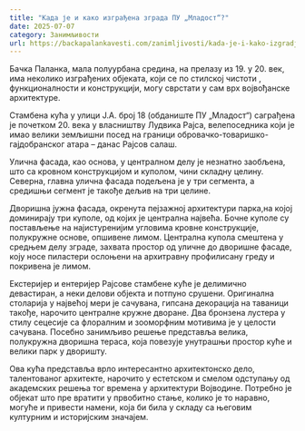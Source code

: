 ```yaml
---
title: "Када је и како изграђена зграда ПУ „Младост“?"
date: 2025-07-07
category: Занимљивости
url: https://backapalankavesti.com/zanimljivosti/kada-je-i-kako-izgradjena-zgrada-pu-mladost-1/
---
```


Бачка Паланка, мала полуурбана средина, на прелазу из 19. у 20. век, има неколико изграђених објеката, који се по стилској чистоти , функционалности и конструкцији, могу сврстати у сам врх војвођанске архитектуре.

Стамбена кућа у улици Ј.А. број 18 (обданиште ПУ „Младост“) саграђена је почетком 20. века у власништву Лудвика Рајса, велепоседника који је имао велики земљишни посед на граници обровачко-товаришко-гајдобранског атара – данас Рајсов салаш.

Улична фасада, као основа, у централном делу је незнатно заобљена, што са кровном конструкцијом и куполом, чини складну целину. Северна, главна улична фасада подељена је у три сегмента, а средишњи сегмент је такође дељив на три целине.

Дворишна јужна фасада, окренута пејзажној архитектури парка,на којој доминирају три куполе, од којих је централна највећа. Бочне куполе су постављење на најистуренијим угловима кровне конструкције, полукружне основе, опшивене лимом. Централна купола смештена у средњем делу зграде, захвата простор од уличне до дворишне фасаде, коју носе пиластери ослоњени на архитравну профилисану греду и покривена је лимом.

Екстеријер и ентеријер Рајсове стамбене куће је делимично девастиран, а неки делови објекта и потпуно срушени. Оригинална столарија у највећој мери је сачувана, гипсана декорација на таваници такође, нарочито централне кружне дворане. Два бронзена лустера у стилу сецесије са флоралним и зооморфним мотивима је у целости сачувана. Посебно занимљиво решење представља велика, полукружна дворишна тераса, која повезује унутрашњи простор куће и велики парк у дворишту.

Ова кућа представља врло интересантно архитектонско дело, талентованог архитекте, нарочито у естетском и смелом одступању од академских решења тог времена у архитектури Војводине. Потребно је објекат што пре вратити у првобитно стање, колико је то наравно, могуће и привести намени, која би била у складу са његовим културним и историјским значајем.

